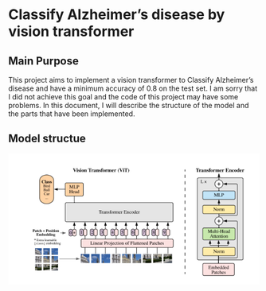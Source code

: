 # Classify Alzheimer’s disease by vision transformer
## Main Purpose
This project aims to implement a vision transformer to Classify Alzheimer’s disease and have a minimum accuracy of 0.8 on the test set. I am sorry that I did not achieve this goal and the code of this project may have some problems. In this document, I will describe the structure of the model and the parts that have been implemented.
## Model structue
![](Images/ViT.png)
